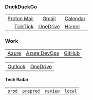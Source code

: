 ### <a href="https://start.duckduckgo.com/?kn=1&kav=1&k5=2&kah=se-sv&kl=wt-wt&k9=eeeeee&kp=-2&k1=-1&km=m&kaj=m&kak=-1&kay=b&kg=p&kap=-1&kad=en_GB&kaq=-1&kx=eeeeee&kau=-1&k21=222222&k7=282828&kax=-1&kpsb=-1&kao=-1&kbc=1&kdcm=1&kaa=aaaaaa&kbf=1&kae=d&ku=-1&ks=n&k18=-1" target="_blank">DuckDuckGo</a>

|                                                                  |                                                                   |                                                                      |
| ---------------------------------------------------------------: | :---------------------------------------------------------------: | :------------------------------------------------------------------- |
| <a href="https://mail.proton.me" target="_blank">Proton Mail</a> |   <a href="https://mail.google.com" target="\_blank">Gmail</a>    | <a href="https://calendar.google.com" target="\_blank">Calendar</a>  |
|  <a href="https://www.ticktick.com" target="_blank">TickTick</a> | <a href="https://onedrive.live.com" target="\_blank">OneDrive</a> | <a href="https://start.wu-tang-lan.party" target="\_blank">Homer</a> |

### Work

|                                                                                     |                                                                             |                                                                           |
| ----------------------------------------------------------------------------------: | :-------------------------------------------------------------------------: | :------------------------------------------------------------------------ |
| <a href="https://portal.azure.com/#browse/resourcegroups" target="_blank">Azure</a> | <a href="https://dev.azure.com/AVEVA-VSTS" target="_blank">Azure DevOps</a> | <a href="https://github.com/enterprises/aveva" target="_blank">GitHub</a> |

|                                                                  |                                                                         |
| ---------------------------------------------------------------: | :---------------------------------------------------------------------- |
| <a href="https://outlook.office.com" target="_blank">Outlook</a> | <a href="https://aveva-my.sharepoint.com" target="\_blank">OneDrive</a> |

#### Tech Radar

|                                                                                         |                                                                                                               |                                                                                                             |                                                              |
| --------------------------------------------------------------------------------------: | :-----------------------------------------------------------------------------------------------------------: | :---------------------------------------------------------------------------------------------------------: | :----------------------------------------------------------- |
| <a href="https://ashy-water-00da7b803.5.azurestaticapps.net" target="_blank">`prod`</a> | <a href="https://ashy-water-00da7b803-preprod.westeurope.5.azurestaticapps.net" target="_blank">`preprod`</a> | <a href="https://ashy-water-00da7b803-review.westeurope.5.azurestaticapps.net" target="_blank">`review`</a> | <a href="http://localhost:3000/" target="_blank">`local`</a> |
